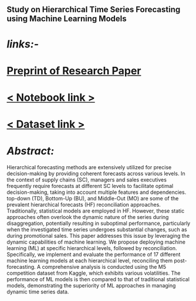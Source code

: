 ## Study on Hierarchical Time Series Forecasting using Machine Learning Models

# *links:-*

# [**Preprint of Research Paper**](http://dx.doi.org/10.21203/rs.3.rs-4991584/v1) 
# [**< Notebook link >**](https://www.kaggle.com/code/rudhirmahalik/hts-notebook) 
# [**< Dataset link >**](https://www.kaggle.com/competitions/m5-forecasting-accuracy/data)

 

# *Abstract:*
Hierarchical forecasting methods are extensively utilized for precise decision-making by providing coherent forecasts across various levels. In the context of supply chains (SC), managers and sales executives frequently require forecasts at different SC levels to facilitate optimal decision-making, taking into account multiple features and dependencies. top-down (TD), Bottom-Up (BU), and Middle-Out (MO) are some of the prevalent hierarchical forecasts (HF) reconciliation approaches. Traditionally, statistical models are employed in HF. However, these static approaches often overlook the dynamic nature of the series during disaggregation, potentially resulting in suboptimal performance, particularly when the investigated time series undergoes substantial changes, such as during promotional sales.
This paper addresses this issue by leveraging the dynamic capabilities of machine learning. We propose deploying machine learning (ML) at specific hierarchical levels, followed by reconciliation. Specifically, we implement and evaluate the performance of 17 different machine learning models at each hierarchical level, reconciling them post-forecasting. A comprehensive analysis is conducted using the M5 competition dataset from Kaggle, which exhibits various volatilities. The performance of ML models is then compared to that of traditional statistical models, demonstrating the superiority of ML approaches in managing dynamic time series data.

